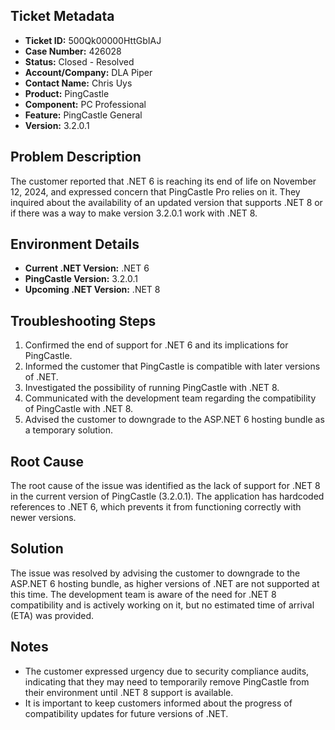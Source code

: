 ## Ticket Metadata
- **Ticket ID:** 500Qk00000HttGbIAJ
- **Case Number:** 426028
- **Status:** Closed - Resolved
- **Account/Company:** DLA Piper
- **Contact Name:** Chris Uys
- **Product:** PingCastle
- **Component:** PC Professional
- **Feature:** PingCastle General
- **Version:** 3.2.0.1

## Problem Description
The customer reported that .NET 6 is reaching its end of life on November 12, 2024, and expressed concern that PingCastle Pro relies on it. They inquired about the availability of an updated version that supports .NET 8 or if there was a way to make version 3.2.0.1 work with .NET 8.

## Environment Details
- **Current .NET Version:** .NET 6
- **PingCastle Version:** 3.2.0.1
- **Upcoming .NET Version:** .NET 8

## Troubleshooting Steps
1. Confirmed the end of support for .NET 6 and its implications for PingCastle.
2. Informed the customer that PingCastle is compatible with later versions of .NET.
3. Investigated the possibility of running PingCastle with .NET 8.
4. Communicated with the development team regarding the compatibility of PingCastle with .NET 8.
5. Advised the customer to downgrade to the ASP.NET 6 hosting bundle as a temporary solution.

## Root Cause
The root cause of the issue was identified as the lack of support for .NET 8 in the current version of PingCastle (3.2.0.1). The application has hardcoded references to .NET 6, which prevents it from functioning correctly with newer versions.

## Solution
The issue was resolved by advising the customer to downgrade to the ASP.NET 6 hosting bundle, as higher versions of .NET are not supported at this time. The development team is aware of the need for .NET 8 compatibility and is actively working on it, but no estimated time of arrival (ETA) was provided.

## Notes
- The customer expressed urgency due to security compliance audits, indicating that they may need to temporarily remove PingCastle from their environment until .NET 8 support is available.
- It is important to keep customers informed about the progress of compatibility updates for future versions of .NET.